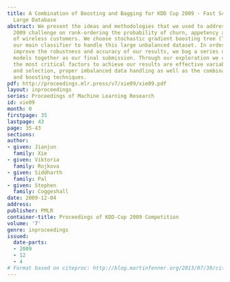```yaml
---
title: A Combination of Boosting and Bagging for KDD Cup 2009 - Fast Scoring on a
  Large Database
abstract: We present the ideas and methodologies that we used to address the KDD Cup
  2009 challenge on rank-ordering the probability of churn, appetency and up-selling
  of wireless customers. We choose stochastic gradient boosting tree (TreeNet ®) as
  our main classifier to handle this large unbalanced dataset. In order to further
  improve the robustness and accuracy of our results, we bag a series of boosted tree
  models together as our final submission. Through our exploration we conclude that
  the most critical factors to achieve our results are effective variable preprocessing
  and selection, proper imbalanced data handling as well as the combination of bagging
  and boosting techniques.
pdf: http://proceedings.mlr.press/v7/xie09/xie09.pdf
layout: inproceedings
series: Proceedings of Machine Learning Research
id: xie09
month: 0
firstpage: 35
lastpage: 43
page: 35-43
sections: 
author:
- given: Jianjun
  family: Xie
- given: Viktoria
  family: Rojkova
- given: Siddharth
  family: Pal
- given: Stephen
  family: Coggeshall
date: 2009-12-04
address: 
publisher: PMLR
container-title: Proceedings of KDD-Cup 2009 Competition
volume: '7'
genre: inproceedings
issued:
  date-parts:
  - 2009
  - 12
  - 4
# Format based on citeproc: http://blog.martinfenner.org/2013/07/30/citeproc-yaml-for-bibliographies/
---
```

